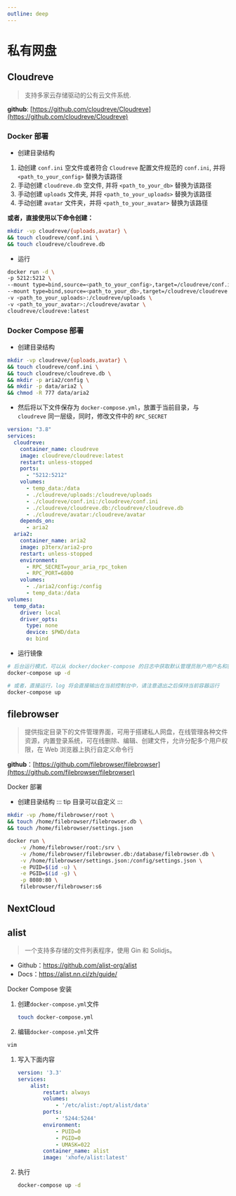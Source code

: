 ```yaml
---
outline: deep
---
```


# 私有网盘

## Cloudreve
> 支持多家云存储驱动的公有云文件系统.

**github**: [https://github.com/cloudreve/Cloudreve](https://github.com/cloudreve/Cloudreve)

### Docker 部署
- 创建目录结构
1. 动创建 `conf.ini` 空文件或者符合 `Cloudreve` 配置文件规范的 `conf.ini`, 并将 `<path_to_your_config>` 替换为该路径
2. 手动创建 `cloudreve.db` 空文件, 并将 `<path_to_your_db>` 替换为该路径
3. 手动创建 `uploads` 文件夹, 并将 `<path_to_your_uploads>` 替换为该路径
4. 手动创建 `avatar` 文件夹，并将 `<path_to_your_avatar>` 替换为该路径

**或者，直接使用以下命令创建：**
```sh
mkdir -vp cloudreve/{uploads,avatar} \
&& touch cloudreve/conf.ini \
&& touch cloudreve/cloudreve.db
```

- 运行
```sh
docker run -d \
-p 5212:5212 \
--mount type=bind,source=<path_to_your_config>,target=/cloudreve/conf.ini \
--mount type=bind,source=<path_to_your_db>,target=/cloudreve/cloudreve.db \
-v <path_to_your_uploads>:/cloudreve/uploads \
-v <path_to_your_avatar>:/cloudreve/avatar \
cloudreve/cloudreve:latest
```

### Docker Compose 部署
- 创建目录结构
```sh
mkdir -vp cloudreve/{uploads,avatar} \
&& touch cloudreve/conf.ini \
&& touch cloudreve/cloudreve.db \
&& mkdir -p aria2/config \
&& mkdir -p data/aria2 \
&& chmod -R 777 data/aria2
```
- 然后将以下文件保存为 `docker-compose.yml`，放置于当前目录，与 `cloudreve` 同一层级，同时，修改文件中的 `RPC_SECRET`
```yml
version: "3.8"
services:
  cloudreve:
    container_name: cloudreve
    image: cloudreve/cloudreve:latest
    restart: unless-stopped
    ports:
      - "5212:5212"
    volumes:
      - temp_data:/data
      - ./cloudreve/uploads:/cloudreve/uploads
      - ./cloudreve/conf.ini:/cloudreve/conf.ini
      - ./cloudreve/cloudreve.db:/cloudreve/cloudreve.db
      - ./cloudreve/avatar:/cloudreve/avatar
    depends_on:
      - aria2
  aria2:
    container_name: aria2
    image: p3terx/aria2-pro
    restart: unless-stopped
    environment:
      - RPC_SECRET=your_aria_rpc_token
      - RPC_PORT=6800
    volumes:
      - ./aria2/config:/config
      - temp_data:/data
volumes:
  temp_data:
    driver: local
    driver_opts:
      type: none
      device: $PWD/data
      o: bind
```
- 运行镜像
```sh
# 后台运行模式，可以从 docker/docker-compose 的日志中获取默认管理员账户用户名和密码
docker-compose up -d

# 或者，直接运行，log 将会直接输出在当前控制台中，请注意退出之后保持当前容器运行
docker-compose up
```

## filebrowser

> 提供指定目录下的文件管理界面，可用于搭建私人网盘，在线管理各种文件资源，内置登录系统，可在线删除、编辑、创建文件，允许分配多个用户权限，在 Web 浏览器上执行自定义命令行

**github**：[https://github.com/filebrowser/filebrowser](https://github.com/filebrowser/filebrowser)

Docker 部署
- 创建目录结构
::: tip
 目录可以自定义
:::

```sh
mkdir -vp /home/filebrowser/root \
&& touch /home/filebrowser/filebrowser.db \
&& touch /home/filebrowser/settings.json
```

```sh
docker run \
    -v /home/filebrowser/root:/srv \
    -v /home/filebrowser/filebrowser.db:/database/filebrowser.db \
    -v /home/filebrowser/settings.json:/config/settings.json \
    -e PUID=$(id -u) \
    -e PGID=$(id -g) \
    -p 8080:80 \
    filebrowser/filebrowser:s6
```

## NextCloud

## alist
> 一个支持多存储的文件列表程序，使用 Gin 和 Solidjs。

- Github：https://github.com/alist-org/alist
- Docs：https://alist.nn.ci/zh/guide/

Docker Compose 安装

1. 创建`docker-compose.yml`文件
   ```sh
   touch docker-compose.yml
   ```
2. 编辑`docker-compose.yml`文件
  ```sh
  vim
  ```
1. 写入下面内容
    ```yml
    version: '3.3'
    services:
        alist:
            restart: always
            volumes:
                - '/etc/alist:/opt/alist/data'
            ports:
                - '5244:5244'
            environment:
                - PUID=0
                - PGID=0
                - UMASK=022
            container_name: alist
            image: 'xhofe/alist:latest'
    ```
2. 执行
    ```sh
    docker-compose up -d
    ```